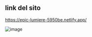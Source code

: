 ## link del sito

https://epic-lumiere-5950be.netlify.app/


![image](https://user-images.githubusercontent.com/85701416/151343637-d61d4a04-b8cc-4087-a885-368990e2dcec.png)
